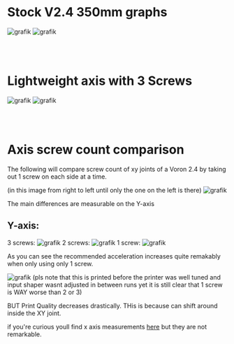 
# Stock V2.4 350mm graphs

![grafik](../Resources/x%2020211227%20v1%20Stock.png)
![grafik](../Resources/y%2020211227%20v1%20Stock.png)

<br/>
<br/>

# Lightweight axis with 3 Screws

![grafik](../Resources/x%2020220106%20v1%20lightweight%20done.png) 
![grafik](../Resources/y%2020220106%20v1%20lightweight%20done.png)

<br/>
<br/>

# Axis screw count comparison

The following will compare screw count of xy joints of a Voron 2.4 by taking out 1 screw on each side at a time.

(in this image from right to left until only the one on the left is there)
![grafik](../Resources\screws.PNG)

The main differences are measurable on the Y-axis

## Y-axis:
3 screws:
![grafik](../Resources/y%2020220106%20v1%20lightweight%20done.png)
2 screws:
![grafik](../Resources/y%2020220106%20v2%202%20screws.png)
1 screw:
![grafik](../Resources/y%2020220106%20v3%201%20screw.png)

As you can see the recommended acceleration increases quite remakably when only using only 1 screw.

![grafik](../Resources/IMG_20220106_214321_edit_115421607247491.jpg)
(pls note that this is printed before the printer was well tuned and input shaper wasnt adjusted in between runs yet it is still clear that 1 screw is WAY worse than 2 or 3)

BUT Print Quality decreases drastically.
THis is because can shift around inside the XY joint.

if you're curious youll find x axis measurements [here](../Resources) but they are not remarkable.